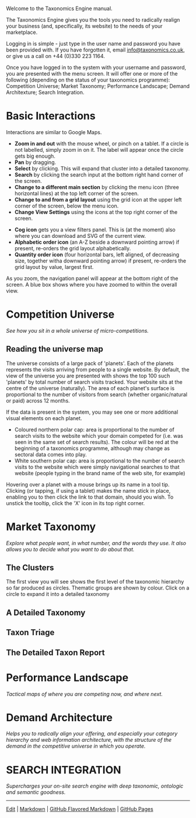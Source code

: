 Welcome to the Taxonomics Engine manual.

The Taxonomics Engine gives you the tools you need to radically realign your business (and, specifically, its website) to the needs of your marketplace.

Logging in is simple - just type in the user name and password you have been provided with. If you have forgotten it, email info@taxonomics.co.uk, or give us a call on +44 (0)330 223 1164. 

Once you have logged in to the system with your username and password, you are presented with the menu screen. It will offer one or more of the following (depending on the status of your taxonomics programme): Competition Universe; Market Taxonomy; Performance Landscape; Demand Architexture; Search Integration.

# Basic Interactions
Interactions are similar to Google Maps.

 - **Zoom in and out** with the mouse wheel, or pinch on a tablet. If a circle is not labelled, simply zoom in on it. The label will appear once the circle gets big enough.
 - **Pan** by dragging.
 - **Select** by clicking. This will expand that cluster into a detailed taxonomy.
 - **Search** by clicking the search input at the bottom right hand corner of the screen.
 - **Change to a different main section** by clicking the menu icon (three horizontal lines) at the top left corner of the screen.
 - **Change to and from a grid layout** using the grid icon at the upper left corner of the screen, below the menu icon.
 - **Change View Settings** using the icons at the top right corner of the screen.
  + **Cog icon** gets you a view filters panel. This is (at the moment) also where you can download and SVG of the current view.
  + **Alphabetic order icon** (an A-Z beside a downward pointing arrow) if present, re-orders the grid layout alphabetically.
  + **Quantity order icon** (four horizontal bars, left aligned, of decreasing size, together witha downward pointing arrow) if present, re-orders the grid layout by value, largest first.

As you zoom, the navigation panel will appear at the bottom right of the screen. A blue box shows where you have zoomed to within the overall view.

# Competition Universe
*See how you sit in a whole universe of micro-competitions.*

## Reading the universe map
The universe consists of a large pack of 'planets'. Each of the planets represents the visits arriving from people to a single website.
By default, the view of the universe you are presented with shows the top 100 such 'planets' by total number of search visits tracked. Your website sits at the centre of the universe (naturally). The area of each planet's surface is proportional to the number of visitors from search (whether organic/natural or paid) across 12 months.

If the data is present in the system, you may see one or more additional visual elements on each planet.

 - Coloured northern polar cap: area is proportional to the number of search visits to the website which your domain competed for (i.e. was seen in the same set of search results). The colour will be red at the beginning of a taxonomics programme, although may change as sectoral data comes into play.
 - White southern polar cap: area is proportional to the number of search visits to the website which were simply navigational searches to that website (people typing in the brand name of the web site, for example)
 
Hovering over a planet with a mouse brings up its name in a tool tip. Clicking (or tapping, if using a tablet) makes the name stick in place, enabling you to then click the link to that domain, should you wish. To unstick the tooltip, click the 'X' icon in its top right corner.


# Market Taxonomy
*Explore what people want, in what number, and the words they use. It also allows you to decide what you want to do about that.*

## The Clusters
The first view you will see shows the first level of the taxonomic hierarchy so far produced as circles. Thematic groups are shown by colour. Click on a circle to expand it into a detailed taxonomy

## A Detailed Taxonomy

## Taxon Triage

## The Detailed Taxon Report


# Performance Landscape
*Tactical maps of where you are competing now, and where next.*

# Demand Architecture
*Helps you to radically align your offering, and especially your category hierarchy and web information architecture, with the structure of the demand in the competitive universe in which you operate.*

# SEARCH INTEGRATION
*Supercharges your on-site search engine with deep taxonomic, ontologic and semantic goodness.*

___
[Edit](https://github.com/Taxonomics/engine/edit/master/README.md) | [Markdown](https://gist.github.com/jonschlinkert/5854601) | [GitHub Flavored Markdown](https://guides.github.com/features/mastering-markdown/) | [GitHub Pages](https://help.github.com/categories/github-pages-basics/)
